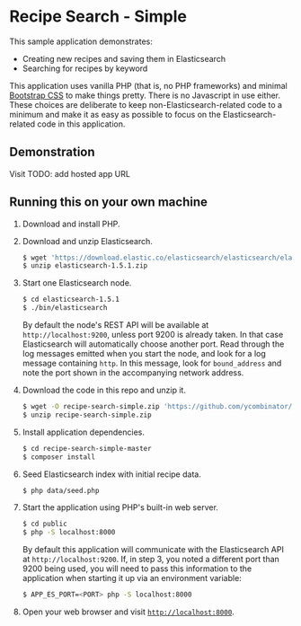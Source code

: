 # Recipe Search - Simple

This sample application demonstrates:
* Creating new recipes and saving them in Elasticsearch
* Searching for recipes by keyword

This application uses vanilla PHP (that is, no PHP frameworks) and minimal [Bootstrap CSS](http://getbootstrap.com/css/) to make things pretty. There is no Javascript in use either. These choices are deliberate to keep non-Elasticsearch-related code to a minimum and make it as easy as possible to focus on the Elasticsearch-related code in this application.

## Demonstration

Visit TODO: add hosted app URL

## Running this on your own machine

1. Download and install PHP.

1. Download and unzip Elasticsearch.

   ```sh
   $ wget 'https://download.elastic.co/elasticsearch/elasticsearch/elasticsearch-1.5.1.zip'
   $ unzip elasticsearch-1.5.1.zip
   ```

1. Start one Elasticsearch node.

   ```sh
   $ cd elasticsearch-1.5.1
   $ ./bin/elasticsearch
   ```

   By default the node's REST API will be available at `http://localhost:9200`, unless port 9200 is already taken. In
   that case Elasticsearch will automatically choose another port. Read through the log messages emitted when you
   start the node, and look for a log message containing `http`. In this message, look for `bound_address` and note the
   port shown in the accompanying network address.

1. Download the code in this repo and unzip it.

   ```sh
   $ wget -O recipe-search-simple.zip 'https://github.com/ycombinator/recipe-search-simple/archive/master.zip'
   $ unzip recipe-search-simple.zip
   ```

1. Install application dependencies.

   ```sh
   $ cd recipe-search-simple-master
   $ composer install
   ```

1. Seed Elasticsearch index with initial recipe data.

   ```sh
   $ php data/seed.php
   ```

1. Start the application using PHP's built-in web server.

   ```sh
   $ cd public
   $ php -S localhost:8000
   ```

   By default this application will communicate with the Elasticsearch API at `http://localhost:9200`. If, in step 3, you
   noted a different port than 9200 being used, you will need to pass this information to the application when starting
   it up via an environment variable:

   ```sh
   $ APP_ES_PORT=<PORT> php -S localhost:8000
   ```

1. Open your web browser and visit [`http://localhost:8000`](http://localhost:8000).
